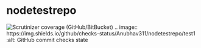 # nodetestrepo
<img alt="Scrutinizer coverage (GitHub/BitBucket)" src="https://img.shields.io/scrutinizer/coverage/b/Anubhav311/nodetestrepo/branches"> 
.. image:: https://img.shields.io/github/checks-status/Anubhav311/nodetestrepo/test1
   :alt: GitHub commit checks state
